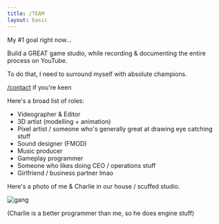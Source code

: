 ```yaml
---
title: /TEAM
layout: basic
---
```


My #1 goal right now...

Build a GREAT game studio, while recording & documenting the entire process on YouTube.

To do that, I need to surround myself with absolute champions.

[/contact](/contact) if you're keen

Here's a broad list of roles:
- Videographer & Editor
- 3D artist (modelling + animation)
- Pixel artist / someone who's generally great at drawing eye catching stuff
- Sound designer (FMOD)
- Music producer
- Gameplay programmer
- Someone who likes doing CEO / operations stuff
- Girlfriend / business partner lmao

Here's a photo of me & Charlie in our house / scuffed studio.

![gang](/images/me_n_charlie.jpg)

(Charlie is a better programmer than me, so he does engine stuff)